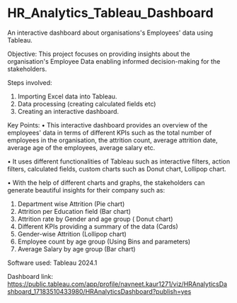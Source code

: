 # HR_Analytics_Tableau_Dashboard
An interactive dashboard about organisations's Employees' data using Tableau.

Objective: This project focuses on providing insights about the organisation's Employee Data enabling informed decision-making for the stakeholders. 

Steps involved:
1. Importing Excel data into Tableau.
2. Data processing (creating calculated fields etc)
3. Creating an interactive dashboard.

Key Points:
• This interactive dashboard provides an overview of the employees' data in terms of different KPIs such as the total number of employees in the organisation, the attrition count, average attrition date, average age of the employees, average salary etc.

• It uses different functionalities of Tableau such as interactive filters, action filters, calculated fields, custom charts such as Donut chart, Lollipop chart.

• With the help of different charts and graphs, the stakeholders can generate beautiful insights for their company such as:
1. Department wise Attrition (Pie chart)
2. Attrition per Education field (Bar chart)
3. Attrition rate by Gender and age group ( Donut chart)
4. Different KPIs providing a summary of the data (Cards)
5. Gender-wise Attrition (Lollipop chart)
6. Employee count by age group (Using Bins and parameters)
7. Average Salary by age group (Bar chart)

Software used: Tableau 2024.1

Dashboard link: https://public.tableau.com/app/profile/navneet.kaur1271/viz/HRAnalyticsDashboard_17183510433980/HRAnalyticsDashboard?publish=yes
